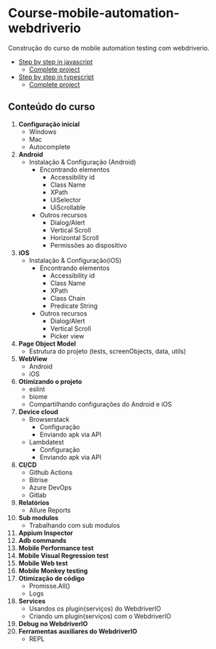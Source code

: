 # Course-mobile-automation-webdriverio

Construção do curso de mobile automation testing com webdriverio.

- [Step by step in javascript](./course-javascript-mobile-automation/readme.md)
  - [Complete project](./javascript/readme.md) 
- [Step by step in typescript](./course-typescript-mobile-automation/readme.md)
  - [Complete project](./typescript/readme.md) 


## Conteúdo do curso

1. **Configuração inicial**
    - Windows
    - Mac
    - Autocomplete
2. **Android**
    - Instalação & Configuração (Android)
      - Encontrando elementos
        - Accessibility id
        - Class Name
        - XPath
        - UiSelector
        - UiScrollable
      - Outros recursos
        - Dialog/Alert
        - Vertical Scroll
        - Horizontal Scroll
        - Permissões ao dispositivo
3. **iOS**
    - Instalação & Configuração(iOS)
      - Encontrando elementos
        - Accessibility id
        - Class Name
        - XPath
        - Class Chain
        - Predicate String
      - Outros recursos
        - Dialog/Alert
        - Vertical Scroll
        - Picker view
4. **Page Object Model**
    - Estrutura do projeto (tests, screenObjects, data, utils)
5. **WebView**
    - Android
    - iOS
6. **Otimizando o projeto**
    - eslint
    - biome
    - Compartilhando configurações do Android e iOS
7. **Device cloud**
    - Browserstack
      - Configuração
      - Enviando apk via API
    - Lambdatest
      - Configuração
      - Enviando apk via API
8. **CI/CD**
    - Github Actions
    - Bitrise
    - Azure DevOps
    - Gitlab
9. **Relatórios**
    - Allure Reports
10. **Sub modulos**
    - Trabalhando com sub modulos
11. **Appium Inspector**
12. **Adb commands**
13. **Mobile Performance test**
14. **Mobile Visual Regression test**
15. **Mobile Web test**
16. **Mobile Monkey testing**
17. **Otimização de código**
    - Promisse.All()
    - Logs
18. **Services**
    - Usandos os plugin(serviços) do WebdriverIO
    - Criando um plugin(serviços) com o WebdriverIO
19. **Debug no WebdriverIO**
20. **Ferramentas auxiliares do WebdriverIO**
    - REPL